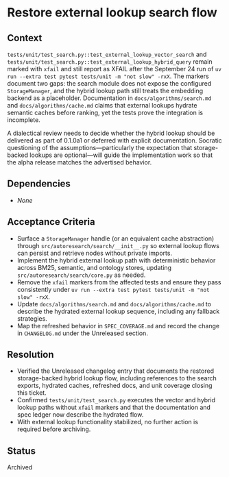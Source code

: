 # Restore external lookup search flow

## Context
`tests/unit/test_search.py::test_external_lookup_vector_search` and
`tests/unit/test_search.py::test_external_lookup_hybrid_query` remain
marked with `xfail` and still report as XFAIL after the September 24 run
of `uv run --extra test pytest tests/unit -m "not slow" -rxX`. The
markers document two gaps: the search module does not expose the
configured `StorageManager`, and the hybrid lookup path still treats the
embedding backend as a placeholder. Documentation in
`docs/algorithms/search.md` and `docs/algorithms/cache.md` claims that
external lookups hydrate semantic caches before ranking, yet the tests
prove the integration is incomplete.

A dialectical review needs to decide whether the hybrid lookup should be
delivered as part of 0.1.0a1 or deferred with explicit documentation.
Socratic questioning of the assumptions—particularly the expectation
that storage-backed lookups are optional—will guide the implementation
work so that the alpha release matches the advertised behavior.

## Dependencies
- _None_

## Acceptance Criteria
- Surface a `StorageManager` handle (or an equivalent cache abstraction)
  through `src/autoresearch/search/__init__.py` so external lookup flows
  can persist and retrieve nodes without private imports.
- Implement the hybrid external lookup path with deterministic behavior
  across BM25, semantic, and ontology stores, updating
  `src/autoresearch/search/core.py` as needed.
- Remove the `xfail` markers from the affected tests and ensure they pass
  consistently under `uv run --extra test pytest tests/unit -m "not slow"
  -rxX`.
- Update `docs/algorithms/search.md` and `docs/algorithms/cache.md` to
  describe the hydrated external lookup sequence, including any fallback
  strategies.
- Map the refreshed behavior in `SPEC_COVERAGE.md` and record the change
  in `CHANGELOG.md` under the Unreleased section.

## Resolution
- Verified the Unreleased changelog entry that documents the restored
  storage-backed hybrid lookup flow, including references to the search
  exports, hydrated caches, refreshed docs, and unit coverage closing
  this ticket.
- Confirmed `tests/unit/test_search.py` executes the vector and hybrid
  lookup paths without `xfail` markers and that the documentation and
  spec ledger now describe the hydrated flow.
- With external lookup functionality stabilized, no further action is
  required before archiving.

## Status
Archived

